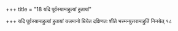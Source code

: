 +++
title = "18 यदि पूर्वस्यामाहुत्यां हुतायां"

+++
यदि पूर्वस्यामाहुत्यां हुतायां यजमानो म्रियेत दक्षिणतः शीते भस्मन्युत्तरामाहुतिं निनयेत् १८